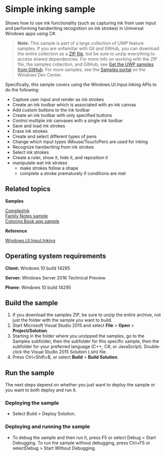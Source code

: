 <!---
  category: CustomUserInteractions Inking
  samplefwlink: http://go.microsoft.com/fwlink/p/?LinkId=620602
--->

# Simple inking sample

Shows how to use ink functionality (such as capturing ink from user input and performing handwriting recognition on ink strokes) in Universal Windows apps using C#.

> **Note:** This sample is part of a large collection of UWP feature samples. 
> If you are unfamiliar with Git and GitHub, you can download the entire collection as a 
> [ZIP file](https://github.com/Microsoft/Windows-universal-samples/archive/master.zip), but be 
> sure to unzip everything to access shared dependencies. For more info on working with the ZIP file, 
> the samples collection, and GitHub, see [Get the UWP samples from GitHub](https://aka.ms/ovu2uq). 
> For more samples, see the [Samples portal](https://aka.ms/winsamples) on the Windows Dev Center. 

Specifically, this sample covers using the Windows.UI.Input.Inking APIs to do the following:
-   Capture user input and render as ink strokes
-   Create an ink toolbar which is associated with an ink canvas
-   Add custom buttons to the ink toolbar
-   Create an ink toolbar with only specified buttons
-   Control multiple ink canvases with a single ink toolbar
-   Save and load ink strokes
-   Erase ink strokes
-   Create and select different types of pens
-   Change which input types (Mouse/Touch/Pen) are used for inking
-   Recognize handwriting from ink strokes
-   Select ink strokes
-   Create a ruler, show it, hide it, and reposition it
-   manipulate wet ink strokes
    - make strokes follow a shape
    - complete a stroke prematurely if conditions are met

## Related topics

**Samples**

[ComplexInk](/Samples/ComplexInk)  
[Family Notes sample](https://github.com/Microsoft/Windows-appsample-familynotes)  
[Coloring Book app sample](https://github.com/Microsoft/Windows-appsample-coloringbook)  

**Reference**

[Windows.UI.Input.Inking](http://msdn.microsoft.com/library/windows/apps/br208524)  

## Operating system requirements

**Client:** Windows 10 build 14295

**Server:** Windows Server 2016 Technical Preview

**Phone:** Windows 10 build 14295

## Build the sample

1. If you download the samples ZIP, be sure to unzip the entire archive, not just the folder with the sample you want to build. 
2. Start Microsoft Visual Studio 2015 and select **File** \> **Open** \> **Project/Solution**.
3. Starting in the folder where you unzipped the samples, go to the Samples subfolder, then the subfolder for this specific sample, then the subfolder for your preferred language (C++, C#, or JavaScript). Double-click the Visual Studio 2015 Solution (.sln) file.
4. Press Ctrl+Shift+B, or select **Build** \> **Build Solution**.

## Run the sample

The next steps depend on whether you just want to deploy the sample or you want to both deploy and run it.

### Deploying the sample

- Select Build > Deploy Solution. 

### Deploying and running the sample

- To debug the sample and then run it, press F5 or select Debug >  Start Debugging. To run the sample without debugging, press Ctrl+F5 or selectDebug > Start Without Debugging. 

